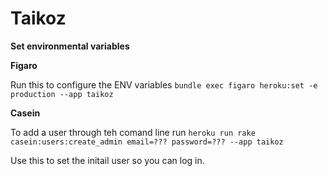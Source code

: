 # Taikoz

**Set environmental variables**

**Figaro**

Run this to configure the ENV variables
```bundle exec figaro heroku:set -e production --app taikoz```

**Casein**

To add a user through teh comand line run ```heroku run rake casein:users:create_admin email=??? password=??? --app taikoz```

Use this to set the initail user so you can log in.


